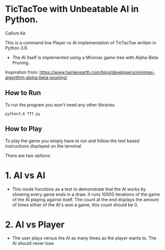 TicTacToe with Unbeatable AI in Python.
==============

Callum Ke

This is a command line Player vs AI implementation of TicTacToe written in Python 3.6.
- The AI itself is implemented using a Minimax game tree with Alpha-Beta Pruning.

Inspiration from: https://www.hackerearth.com/blog/developers/minimax-algorithm-alpha-beta-pruning/

How to Run
------------
To run the program you won't need any other libraries. 

	python3.6 TTT.py

How to Play
------------
  To play the game you simply have to run and follow the text based instructions displayed on the terminal.
  
  There are two options: 
  
#  1. AI vs AI
  - This mode functions as a test to demonstrate that the AI works by showing every game ends in a draw. It runs 10000 iterations of the game of the AI playing against itself. The count at the end displays the amount of times either of the AI's won a game, this count should be 0.
  
#  2. AI vs Player
  - The user plays versus the AI as many times as the player wants to. The AI should never lose.
